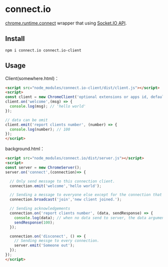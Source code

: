 # connect.io

[chrome.runtime.connect](https://developer.chrome.com/extensions/runtime#method-connect) wrapper that using [Socket.IO API](http://socket.io/docs/).

## Install

```
npm i connect.io connect.io-client
```

## Usage

Client(somewhere.html)：

```html
<script src="node_modules/connect.io-client/dist/client.js"></script>
<script>
const client = new ChromeClient('optional extensions or apps id, default value is chrome.runtime.id');
client.on('welcome',(msg) => {
  console.log(msg); // 'hello world'
});

// data can be omit
client.emit('report clients number', (number) => {
  console.log(number); // 100
});
</script>
```

background.html：

```html
<script src="node_modules/connect.io/dist/server.js"></script>
<script>
const server = new ChromeServer();
server.on('connect',(connection)=> {

  // Only send message to this connection client.
  connection.emit('welcome','hello world');

  // Sending a message to everyone else except for the connection that starts it.
  connection.broadcast('join','new client joined.');

  // Sending acknowledgements
  connection.on('report clients number', (data, sendResponse) => {
    console.log(data); // when no data send to server, the data argument will be undefined
    sendResponse(100);
  });

  connection.on('disconect', () => {
    // Sending messge to every connection.
    server.emit('Someone out');
  });
});
</script>
```

